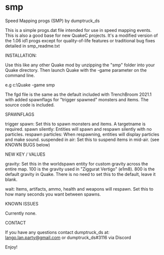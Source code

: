 # smp

 Speed Mapping progs (SMP) by dumptruck_ds

 This is a simple progs.dat file intended for use in speed mapping events. This
 is also a good base for new QuakeC projects. It's a modified version of the
 1.06 id1 progs except for quality-of-life features or traditional bug fixes
 detailed in smp_readme.txt

 INSTALLATION:

 Use this like any other Quake mod by unzipping the "smp" folder into your Quake
 directory. Then launch Quake with the -game parameter on the command line.

 e.g c:\Quake -game smp

 The fgd file is the same as the default included with TrenchBroom 2021.1 with
 added spawnflags for "trigger spawned" monsters and items. The source code is
 included.

 SPAWNFLAGS

 trigger spawn: Set this to spawn monsters and items. A targetname is required.
 spawn silently: Entities will spawn and respawn silently with no particles.
 respawn particles: When respawning, entities will display particles and make sound.
 suspended in air: Set this to suspend items in mid-air. (see KNOWN BUGS below)

 NEW KEY / VALUES

 gravity: Set this in the worldspawn entity for custom gravity across the entire
 map. 100 is the gravity used in "Ziggurat Vertigo" (e1m8). 800 is the default
 gravity in Quake. There is no need to set this to the default, leave it blank.

 wait: Items, artifacts, ammo, health and weapons will respawn. Set this to how
 many seconds you want between spawns.

 KNOWN ISSUES

 Currently none.

 CONTACT

 If you have any questions contact dumptruck_ds at:
 lango.lan.party@gmail.com or dumptruck_ds#3116 via Discord

 Enjoy!

